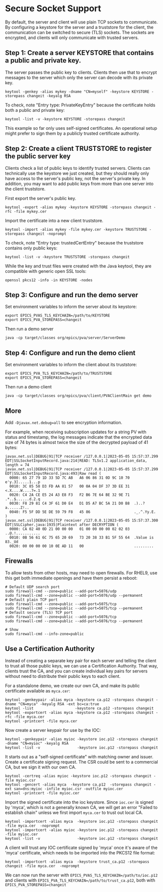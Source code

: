 Secure Socket Support
=====================

By default, the server and client will use plain TCP sockets to communicate.
By configuring a keystore for the server and a truststore for the client,
the communication can be switched to secure (TLS) sockets.
The sockets are encrypted, and clients will only communicate with trusted servers.

Step 1: Create a server KEYSTORE that contains a public and private key.
-------

The server passes the public key to clients. Clients then use that to encrypt messages
to the server which only the server can decode with its private key.

```
keytool -genkey -alias mykey -dname "CN=myself" -keystore KEYSTORE -storepass changeit -keyalg RSA
```

To check, note "Entry type: PrivateKeyEntry" because the certificate holds both a public and private key:

```
keytool -list -v -keystore KEYSTORE -storepass changeit
```

This example so far only uses self-signed certificates.
An operational setup might prefer to sign them by a publicly trusted certificate authority.


Step 2: Create a client TRUSTSTORE to register the public server key
-------

Clients check a list of public keys to identify trusted servers.
Clients can technically use the keystore we just created, but
they should really only have access to the server's public key,
not the server's private key.
In addition, you may want to add public keys from more than one server into
the client truststore.

First export the server's public key.

```
keytool -export -alias mykey -keystore KEYSTORE -storepass changeit -rfc -file mykey.cer
```

Import the certificate into a new client truststore.

```
keytool -import -alias mykey -file mykey.cer -keystore TRUSTSTORE -storepass changeit -noprompt
```

To check, note "Entry type: trustedCertEntry" because the truststore contains only public keys:

```
keytool -list -v -keystore TRUSTSTORE -storepass changeit
```

While the key and trust files were created with the Java keytool,
they are compatible with generic open SSL tools:

```
openssl pkcs12 -info -in KEYSTORE -nodes
```


Step 3: Configure and run the demo server
-------

Set environment variables to inform the server about its keystore:

```
export EPICS_PVAS_TLS_KEYCHAIN=/path/to/KEYSTORE
export EPICS_PVA_STOREPASS=changeit
```

Then run a demo server

```
java -cp target/classes org/epics/pva/server/ServerDemo
```


Step 4: Configure and run the demo client
-------

Set environment variables to inform the client about its truststore:

```
export EPICS_PVA_TLS_KEYCHAIN=/path/to/TRUSTSTORE
export EPICS_PVA_STOREPASS=changeit
```

Then run a demo client

```
java -cp target/classes org/epics/pva/client/PVAClientMain get demo
```


More
----

Add `-Djavax.net.debug=all` to see encryption information.

For example, when receiving subscription updates for a string PV with status and timestamp,
the log messages indicate that the encrypted data size of 74 bytes is almost twice the size
of the decrypted payload of 41 bytes: 

```
javax.net.ssl|DEBUG|91|TCP receiver /127.0.0.1|2023-05-05 15:57:37.299 EDT|SSLSocketInputRecord.java:214|READ: TLSv1.2 application_data, length = 74
javax.net.ssl|DEBUG|91|TCP receiver /127.0.0.1|2023-05-05 15:57:37.299 EDT|SSLSocketInputRecord.java:493|Raw read (
  0000: 65 27 79 1D 33 5D 7C AB   A6 06 86 31 0D 9C 10 70  e'y.3].....1...p
  0010: 3C 85 58 D3 FD AA 81 57   00 0A 04 DF 37 3D EE 31  <.X....W....7=.1
  0020: C4 2A CE E5 24 A3 E8 F3   F2 B6 7E 64 BE 32 9E 71  .*..$......d.2.q
  0030: F8 29 81 C4 3F 61 D0 E4   D1 D5 A7 BC 5A 21 D0 B8  .)..?a......Z!..
  0040: F5 5F DD 5E DE 59 79 F8   45 86                    ._.^.Yy.E.
)
javax.net.ssl|DEBUG|91|TCP receiver /127.0.0.1|2023-05-05 15:57:37.300 EDT|SSLCipher.java:1935|Plaintext after DECRYPTION (
  0000: CA 02 40 0D 21 00 00 00   01 00 00 00 00 02 02 03  ..@.!...........
  0010: 0B 56 61 6C 75 65 20 69   73 20 38 33 B1 5F 55 64  .Value is 83._Ud
  0020: 00 00 00 00 10 0E AD 11   00                       .........
```

Firewalls
---------

To allow tests from other hosts, may need to open firewalls.
For RHEL9, use this get both immediate openings and have them
persist a reboot:

```
# Default UDP search port
sudo firewall-cmd --zone=public --add-port=5076/udp
sudo firewall-cmd --zone=public --add-port=5076/udp --permanent
# Default plain TCP port
sudo firewall-cmd --zone=public --add-port=5075/tcp
sudo firewall-cmd --zone=public --add-port=5075/tcp --permanent
# Default secure (TLS) TCP port
sudo firewall-cmd --zone=public --add-port=5076/tcp
sudo firewall-cmd --zone=public --add-port=5076/tcp --permanent

# Show
sudo firewall-cmd --info-zone=public
```

Use a Certification Authority
-----------------------------

Instead of creating a separate key pair for each server and telling the client to trust all those public keys,
we can use a Certification Authority.
That way, clients trust the CA, and you can create individual key pairs for servers without need
to distribute their public keys to each client.

For a standalone demo, we create our own CA, and make its public certificate available as `myca.cer`:

```
keytool -genkeypair -alias myca -keystore ca.p12 -storepass changeit -dname "CN=myca" -keyalg RSA -ext bc=ca:true
keytool -list                   -keystore ca.p12 -storepass changeit
keytool -exportcert -alias myca -keystore ca.p12 -storepass changeit -rfc -file myca.cer
keytool -printcert -file myca.cer 
```

Now create a server keypair for use by the IOC:

```
keytool -genkeypair -alias myioc -keystore ioc.p12 -storepass changeit -dname "CN=myioc" -keyalg RSA
keytool -list -v                 -keystore ioc.p12 -storepass changeit
```

It starts out as a "self-signed certificate" with matching owner and issuer.
Create a certificate signing request. The CSR could be sent to a commercial CA, but we sign it with our own CA.

```
keytool -certreq -alias myioc -keystore ioc.p12 -storepass changeit -file myioc.csr
keytool -gencert -alias myca  -keystore ca.p12  -storepass changeit -ext san=dns:myioc -infile myioc.csr -outfile myioc.cer
keytool -printcert -file myioc.cer
```

Import the signed certificate into the ioc keystore. Since `ioc.cer` is signed by 'myca', which
is not a generally known CA, we will get an error "Failed to establish chain"
unless we first import `myca.cer` to trust out local CA.

```
keytool -importcert -alias myca  -keystore ioc.p12 -storepass changeit -file myca.cer  -noprompt
keytool -importcert -alias myioc -keystore ioc.p12 -storepass changeit -file myioc.cer
keytool -list -v                 -keystore ioc.p12 -storepass changeit
```

A client will trust any IOC certificate signed by 'myca' once it's aware of the 'myca' certificate,
which needs to be imported into the PKCS12 file format:

```
keytool -importcert -alias myca  -keystore trust_ca.p12 -storepass changeit -file myca.cer  -noprompt
```

We can now run the server with `EPICS_PVAS_TLS_KEYCHAIN=/path/to/ioc.p12` and clients with
`EPICS_PVA_TLS_KEYCHAIN=/path/to/trust_ca.p12`, both with `EPICS_PVA_STOREPASS=changeit`

